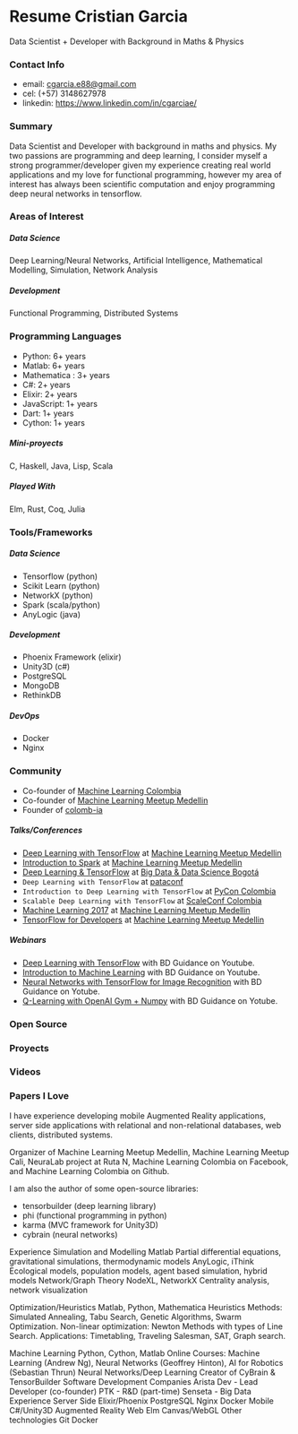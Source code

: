 # Resume Cristian Garcia
Data Scientist + Developer with Background in Maths & Physics

### Contact Info
* email: cgarcia.e88@gmail.com
* cel: (+57) 3148627978
* linkedin: https://www.linkedin.com/in/cgarciae/

### Summary
Data Scientist and Developer with background in maths and physics. My two passions are programming and deep learning, I consider myself a strong programmer/developer given my experience creating real world applications and my love for functional programming, however my area of interest has always been scientific computation and enjoy programming deep neural networks in tensorflow.

### Areas of Interest
##### Data Science
Deep Learning/Neural Networks, Artificial Intelligence, Mathematical Modelling, Simulation, Network Analysis
##### Development
Functional Programming, Distributed Systems

### Programming Languages
* Python: 6+ years
* Matlab: 6+ years
* Mathematica : 3+ years
* C#: 2+ years
* Elixir: 2+ years
* JavaScript: 1+ years
* Dart: 1+ years
* Cython: 1+ years

##### Mini-proyects
C, Haskell, Java, Lisp, Scala

##### Played With
Elm, Rust, Coq, Julia

### Tools/Frameworks
##### Data Science
* Tensorflow (python)
* Scikit Learn (python)
* NetworkX (python)
* Spark (scala/python)
* AnyLogic (java)

##### Development
* Phoenix Framework (elixir)
* Unity3D (c#)
* PostgreSQL
* MongoDB
* RethinkDB

##### DevOps
* Docker
* Nginx

### Community
* Co-founder of [Machine Learning Colombia](https://www.facebook.com/groups/1766056600304468)
* Co-founder of [Machine Learning Meetup Medellin](https://www.meetup.com/es-ES/ml-medellin)
* Founder of [colomb-ia](https://github.com/colomb-ia/mision-vision)
##### Talks/Conferences
* [Deep Learning with TensorFlow](https://www.meetup.com/es-ES/ml-medellin/events/231887878/) at [Machine Learning Meetup Medellin](https://www.meetup.com/es-ES/ml-medellin)
* [Introduction to Spark](https://www.meetup.com/es-ES/ml-medellin/events/232587669/) at [Machine Learning Meetup Medellin](https://www.meetup.com/es-ES/ml-medellin)
* [Deep Learning & TensorFlow](https://www.meetup.com/es-ES/Big-Data-Science-Bogota/events/233975872) at [Big Data & Data Science Bogotá](https://www.meetup.com/es-ES/Big-Data-Science-Bogota/)
* `Deep Learning with TensorFlow` at [pataconf](http://pataconf.com/)
* `Introduction to Deep Learning with TensorFlow` at [PyCon Colombia](http://www.pycon.co/)
* `Scalable Deep Learning with TensorFlow` at [ScaleConf Colombia](http://scaleconfco.com/)
* [Machine Learning 2017](https://www.meetup.com/es-ES/ml-medellin/events/235930594/) at [Machine Learning Meetup Medellin](https://www.meetup.com/es-ES/ml-medellin)
* [TensorFlow for Developers](https://www.meetup.com/es-ES/ml-medellin/events/238072044/) at [Machine Learning Meetup Medellin](https://www.meetup.com/es-ES/ml-medellin)

##### Webinars
* [Deep Learning with TensorFlow](https://www.youtube.com/watch?v=UYttzdEc1OI) with BD Guidance on Youtube.
* [Introduction to Machine Learning](https://www.youtube.com/watch?v=V1asbPsvHM4) with BD Guidance on Youtube.
* [Neural Networks with TensorFlow for Image Recognition](https://www.youtube.com/watch?v=gD_TJzzA29U) with BD Guidance on Yotube.
* [Q-Learning with OpenAI Gym + Numpy](https://www.youtube.com/watch?v=Shc-WIuP7oM) with BD Guidance on Yotube.

### Open Source

### Proyects

### Videos

### Papers I Love


I have experience developing mobile Augmented Reality applications, server side applications with relational and non-relational databases, web clients, distributed systems.

Organizer of Machine Learning Meetup Medellin, Machine Learning Meetup Cali, NeuraLab project at Ruta N, Machine Learning Colombia on Facebook, and Machine Learning Colombia on Github.

I am also the author of some open-source libraries:

- tensorbuilder (deep learning library)
- phi (functional programming in python)
- karma (MVC framework for Unity3D)
- cybrain (neural networks)

Experience
Simulation and Modelling 
Matlab
Partial differential equations, gravitational simulations, thermodynamic models
AnyLogic, iThink
Ecological models, population models, agent based simulation, hybrid models
Network/Graph Theory
NodeXL, NetworkX
Centrality analysis, network visualization

Optimization/Heuristics
Matlab, Python, Mathematica
Heuristics Methods: Simulated Annealing, Tabu Search, Genetic Algorithms, Swarm Optimization.
Non-linear optimization: Newton Methods with types of Line Search.
Applications: Timetabling, Traveling Salesman, SAT, Graph search.

Machine Learning
Python, Cython, Matlab
Online Courses: Machine Learning (Andrew Ng), Neural Networks (Geoffrey Hinton), AI for Robotics (Sebastian Thrun)
Neural Networks/Deep Learning
Creator of CyBrain & TensorBuilder 
Software Development
Companies
Arista Dev - Lead Developer (co-founder)
PTK - R&D (part-time)
Senseta - Big Data
Experience
Server Side
Elixir/Phoenix
PostgreSQL
Nginx
Docker
Mobile
 C#/Unity3D
Augmented Reality
Web
Elm
Canvas/WebGL
Other technologies
Git
Docker
